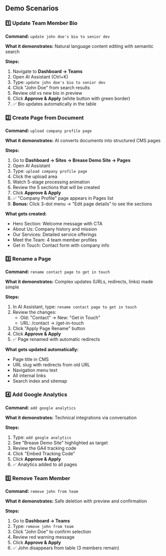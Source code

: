 ## Demo Scenarios

### 1️⃣ Update Team Member Bio

**Command:** `update john doe's bio to senior dev`

**What it demonstrates:** Natural language content editing with semantic search

**Steps:**

1. Navigate to **Dashboard → Teams**
2. Open AI Assistant (Ctrl+K)
3. Type: `update john doe's bio to senior dev`
4. Click "John Doe" from search results
5. Review old vs new bio in preview
6. Click **Approve & Apply** (white button with green border)
7. ✅ Bio updates automatically in the table

### 2️⃣ Create Page from Document

**Command:** `upload company profile page`

**What it demonstrates:** AI converts documents into structured CMS pages

**Steps:**

1. Go to **Dashboard → Sites → Brease Demo Site → Pages**
2. Open AI Assistant
3. Type: `upload company profile page`
4. Click the upload area
5. Watch 5-stage processing animation
6. Review the 5 sections that will be created
7. Click **Approve & Apply**
8. ✅ "Company Profile" page appears in Pages list
9. **Bonus:** Click 3-dot menu → "Edit page details" to see the sections

**What gets created:**

- Hero Section: Welcome message with CTA
- About Us: Company history and mission
- Our Services: Detailed service offerings
- Meet the Team: 4 team member profiles
- Get in Touch: Contact form with company info

### 3️⃣ Rename a Page

**Command:** `rename contact page to get in touch`

**What it demonstrates:** Complex updates (URLs, redirects, links) made simple

**Steps:**

1. In AI Assistant, type: `rename contact page to get in touch`
2. Review the changes:
   - Old: "Contact" → New: "Get in Touch"
   - URL: /contact → /get-in-touch
3. Click "Apply Page Rename" button
4. Click **Approve & Apply**
5. ✅ Page renamed with automatic redirects

**What gets updated automatically:**

- Page title in CMS
- URL slug with redirects from old URL
- Navigation menu text
- All internal links
- Search index and sitemap

### 4️⃣ Add Google Analytics

**Command:** `add google analytics`

**What it demonstrates:** Technical integrations via conversation

**Steps:**

1. Type: `add google analytics`
2. See "Brease Demo Site" highlighted as target
3. Review the GA4 tracking code
4. Click "Embed Tracking Code"
5. Click **Approve & Apply**
6. ✅ Analytics added to all pages

### 5️⃣ Remove Team Member

**Command:** `remove john from team`

**What it demonstrates:** Safe deletion with preview and confirmation

**Steps:**

1. Go to **Dashboard → Teams**
2. Type: `remove john from team`
3. Click "John Doe" to confirm selection
4. Review red warning message
5. Click **Approve & Apply**
6. ✅ John disappears from table (3 members remain)
